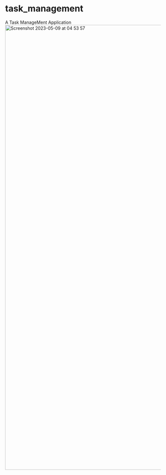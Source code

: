 # task_management
A Task ManageMent Application
<img width="1440" alt="Screenshot 2023-05-09 at 04 53 57" src="https://user-images.githubusercontent.com/91434033/236989873-68988285-8685-4087-a684-ce3c4850f7ca.png">

